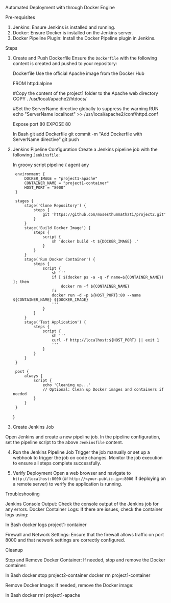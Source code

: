 Automated Deployment with through Docker Engine

 Pre-requisites
1. Jenkins: Ensure Jenkins is installed and running.
2. Docker: Ensure Docker is installed on the Jenkins server.
3. Docker Pipeline Plugin: Install the Docker Pipeline plugin in Jenkins.

 Steps
1. Create and Push Dockerfile
Ensure the `Dockerfile` with the following content is created and pushed to your repository:

   Dockerfile
Use the official Apache image from the Docker Hub

    FROM httpd:alpine

     #Copy the content of the project1 folder to the Apache web directory
    COPY . /usr/local/apache2/htdocs/

     #Set the ServerName directive globally to suppress the warning
    RUN echo "ServerName localhost" >> /usr/local/apache2/conf/httpd.conf

     Expose port 80
    EXPOSE 80
   
    In Bash
    git add Dockerfile
    git commit -m "Add Dockerfile with ServerName directive"
    git push
   

2. Jenkins Pipeline Configuration
Create a Jenkins pipeline job with the following `Jenkinsfile`:

   In groovy script
    pipeline {
        agent any

        environment {
            DOCKER_IMAGE = "project1-apache"
            CONTAINER_NAME = "project1-container"
            HOST_PORT = "8000"
        }

        stages {
            stage('Clone Repository') {
                steps {
                    git 'https://github.com/mosesthummathati/project2.git'
                }
            }
            stage('Build Docker Image') {
                steps {
                    script {
                        sh 'docker build -t ${DOCKER_IMAGE} .'
                    }
                }
            }
            stage('Run Docker Container') {
                steps {
                    script {
                        sh '''
                        if [ $(docker ps -a -q -f name=${CONTAINER_NAME}) ]; then
                            docker rm -f ${CONTAINER_NAME}
                        fi
                        docker run -d -p ${HOST_PORT}:80 --name ${CONTAINER_NAME} ${DOCKER_IMAGE}
                        '''
                    }
                }
            }
            stage('Test Application') {
                steps {
                    script {
                        sh '''
                        curl -f http://localhost:${HOST_PORT} || exit 1
                        '''
                    }
                }
            }
        }

        post {
            always {
                script {
                    echo 'Cleaning up...'
                    // Optional: Clean up Docker images and containers if needed
                }
            }
        }
    }
   

3. Create Jenkins Job

Open Jenkins and create a new pipeline job.
In the pipeline configuration, set the pipeline script to the above `Jenkinsfile` content.

4. Run the Jenkins Pipeline Job
Trigger the job manually or set up a webhook to trigger the job on code changes.
Monitor the job execution to ensure all steps complete successfully.

5. Verify Deployment
Open a web browser and navigate to `http://localhost:8000` (or `http://<your-public-ip>:8000` if deploying on a remote server) to verify the application is running.

 Troubleshooting

Jenkins Console Output: Check the console output of the Jenkins job for any errors.
Docker Container Logs: If there are issues, check the container logs using:

  In Bash
  docker logs project1-container
 
Firewall and Network Settings: Ensure that the firewall allows traffic on port 8000 and that network settings are correctly configured.

 Cleanup

Stop and Remove Docker Container: If needed, stop and remove the Docker container:

  In Bash
  docker stop project2-container
  docker rm project1-container
 

Remove Docker Image: If needed, remove the Docker image:

  In Bash
  docker rmi project1-apache

